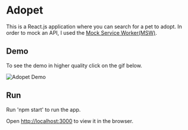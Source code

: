 # Adopet

This is a React.js application where you can search for a pet to adopt.
In order to mock an API, I used the [Mock Service Worker(MSW)](https://mswjs.io/).

## Demo

To see the demo in higher quality click on the gif below.

![Adopet Demo](demo/animacao.gif)

## Run

Run 'npm start' to run the app.

Open [http://localhost:3000](http://localhost:3000) to view it in the browser.
